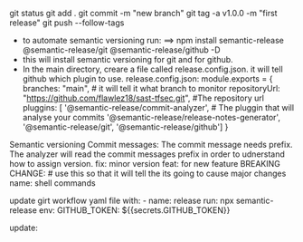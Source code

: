 git status
git add .
git commit -m "new branch" 
git tag -a v1.0.0 -m "first release"
git push --follow-tags    

- to automate semantic versioning run:
==> npm install semantic-release @semantic-release/git @semantic-release/github -D
- this will install semantic versioning for git and for github.
- In the main directory, creare a file called release.config.json. it will tell github which plugin to use.
release.config.json:
  module.exports = {
    branches: "main", # it will tell it what branch to monitor
    repositoryUrl: "https://github.com/flawlez18/sast-tfsec.git", #The repository url
    pluggins: [
        '@semantic-release/commit-analyzer', # The pluggin that will analyse your commits
        '@semantic-release/release-notes-generator', 
        '@semantic-release/git',
        '@semantic-release/github']
}

Semantic versioning Commit messages:
The commit message needs prefix. The analyzer will read the commit messages prefix in order to udnerstand how to assign version.
  fix: minor version 
  feat: for new feature
  BREAKING CHANGE: # use this so that it will tell the its going to cause major changes
name: shell commands 

update girt workflow yaml file with:
            - name: release
              run: npx semantic-release
              env:
                GITHUB_TOKEN: ${{secrets.GITHUB_TOKEN}}

update:
